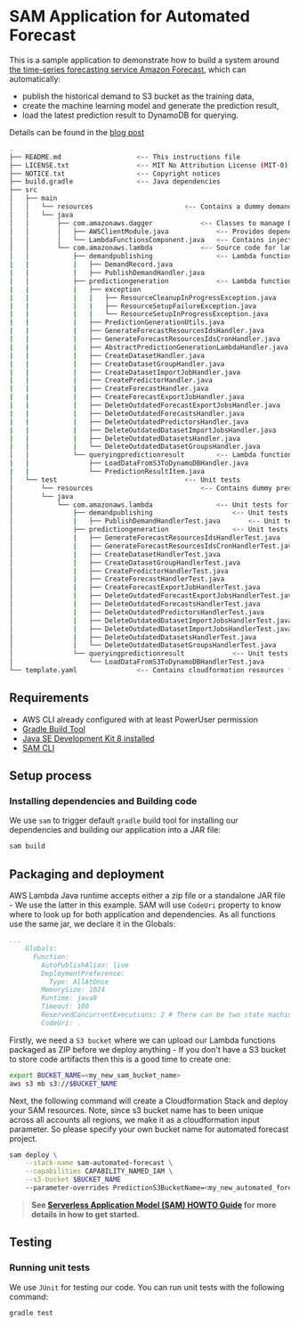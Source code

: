 # SAM Application for Automated Forecast

This is a sample application to demonstrate how to build a system around
[the time-series forecasting service Amazon Forecast](https://aws.amazon.com/forecast/),
which can automatically:
* publish the historical demand to S3 bucket as the training data,
* create the machine learning model and generate the prediction result,
* load the latest prediction result to DynamoDB for querying.

Details can be found in the [blog post](https://aws.amazon.com/blogs/machine-learning/automating-your-amazon-forecast-workflow-with-lambda-step-functions-and-cloudwatch-events-rule/)

```bash
.
├── README.md                   <-- This instructions file
├── LICENSE.txt                 <-- MIT No Attribution License (MIT-0)
├── NOTICE.txt                  <-- Copyright notices
├── build.gradle                <-- Java dependencies
├── src
│   ├── main
│   │   └── resources                       <-- Contains a dummy demand records csv file used for simulating the database                     
│   │   └── java
│   │       ├── com.amazonaws.dagger            <-- Classes to manage Dagger 2 dependency injection
│   │       │   ├── AWSClientModule.java            <-- Provides dependencies like the Forecast client for injection
│   │       │   └── LambdaFunctionsComponent.java   <-- Contains inject methods for handler entrypoints
│   │       └── com.amazonaws.lambda            <-- Source code for lambda functions
│   │           ├── demandpublishing                <-- Lambda functions for demand publishing component
|   |           |   ├── DemandRecord.java                               <-- POJO shape for parsing the demand record from CSV file 
|   |           |   ├── PublishDemandHandler.java                       <-- Lambda functions for querying the historical demand and publish it to S3
│   │           ├── predictiongeneration            <-- Lambda functions for prediction generation component
|   |           |   ├── exception                                       <-- Source code for custom exceptions
|   |           |   |   ├── ResourceCleanupInProgressException.java         <-- Can be thrown when the resource cannot be immediately deleted
|   |           |   |   ├── ResourceSetupFailureException.java              <-- Can be thrown when the resource failed to create
|   |           |   |   └── ResourceSetupInProgressException.java           <-- Can be thrown when the resource cannot be immediately created
|   |           |   ├── PredictionGenerationUtils.java                  <-- Contains common util methods
|   |           |   ├── GenerateForecastResourcesIdsHandler.java        <-- Generate required forecast resource ids for model generation
|   |           |   ├── GenerateForecastResourcesIdsCronHandler.java    <-- Generate required forecast resource ids for forecast generation
|   |           |   ├── AbstractPredictionGenerationLambdaHandler.java  <-- Abstract hanlder contains methods can be shared by inherited handlers
|   |           |   ├── CreateDatasetHandler.java                       <-- Function implementation for creating forecast dataset resource
|   |           |   ├── CreateDatasetGroupHandler.java                  <-- Function implementation for creating forecast dataset group resource
|   |           |   ├── CreateDatasetImportJobHandler.java              <-- Function implementation for creating forecast dataset import job resource
|   |           |   ├── CreatePredictorHandler.java                     <-- Function implementation for creating forecast predictor (ML model) resource
|   |           |   ├── CreateForecastHandler.java                      <-- Function implementation for creating forecast resource
|   |           |   ├── CreateForecastExportJobHandler.java             <-- Function implementation for creating forecast export job resource
|   |           |   ├── DeleteOutdatedForecastExportJobsHandler.java    <-- Function implementation for deleting expired export job resources
|   |           |   ├── DeleteOutdatedForecastsHandler.java             <-- Function implementation for deleting expired forecast resources
|   |           |   ├── DeleteOutdatedPredictorsHandler.java            <-- Function implementation for deleting expired predictor resources
|   |           |   ├── DeleteOutdatedDatasetImportJobsHandler.java     <-- Function implementation for deleting expired dataset import job resources
|   |           |   ├── DeleteOutdatedDatasetsHandler.java              <-- Function implementation for deleting expired dataset resources
|   |           |   └── DeleteOutdatedDatasetGroupsHandler.java         <-- Function implementation for deleting expired dataset group resources
│   │           └── queryingpredictionresult        <-- Lambda functions for querying prediction result component
|   |               ├── LoadDataFromS3ToDynamoDBHandler.java            <-- Function implementation for loading data from S3 to DynamoDB table
|   |               └── PredictionResultItem.java                       <-- POJO shape for a prediction result record
│   └── test                                <-- Unit tests
│       └── resources                           <-- Contains dummy prediction result csv file used for testing LoadDataFromS3ToDynamoDBHandler.java
│       └── java
│           └── com.amazonaws.lambda                <-- Unit tests for handlers
│               ├── demandpublishing                    <-- Unit tests for demand publishing related handlers
│               |   ├── PublishDemandHandlerTest.java       <-- Unit tests for PublishDemandHandler.java  
│               ├── predictiongeneration                <-- Unit tests for prediction generation related handlers
│               |   ├── GenerateForecastResourcesIdsHandlerTest.java        <-- Unit tests for GenerateForecastResourcesIdsHandler.java  
│               |   ├── GenerateForecastResourcesIdsCronHandlerTest.java    <-- Unit tests for GenerateForecastResourcesIdsCronHandler.java  
│               |   ├── CreateDatasetHandlerTest.java                       <-- Unit tests for CreateDatasetHandler.java  
│               |   ├── CreateDatasetGroupHandlerTest.java                  <-- Unit tests for CreateDatasetGroupHandler.java  
│               |   ├── CreatePredictorHandlerTest.java                     <-- Unit tests for CreatePredictorHandler.java  
│               |   ├── CreateForecastHandlerTest.java                      <-- Unit tests for CreateForecastHandler.java  
│               |   ├── CreateForecastExportJobHandlerTest.java             <-- Unit tests for CreateForecastExportJobHandler.java  
│               |   ├── DeleteOutdatedForecastExportJobsHandlerTest.java    <-- Unit tests for DeleteOutdatedForecastExportJobsHandler.java  
│               |   ├── DeleteOutdatedForecastsHandlerTest.java             <-- Unit tests for DeleteOutdatedForecastsHandler.java  
│               |   ├── DeleteOutdatedPredictorsHandlerTest.java            <-- Unit tests for DeleteOutdatedPredictorsHandler.java  
│               |   ├── DeleteOutdatedDatasetImportJobsHandlerTest.java     <-- Unit tests for DeleteOutdatedDatasetImportJobsHandler.java  
│               |   ├── DeleteOutdatedDatasetImportJobsHandlerTest.java     <-- Unit tests for DeleteOutdatedDatasetImportJobsHandler.java  
│               |   ├── DeleteOutdatedDatasetsHandlerTest.java              <-- Unit tests for DeleteOutdatedDatasetsHandler.java  
│               |   └── DeleteOutdatedDatasetGroupsHandlerTest.java         <-- Unit tests for DeleteOutdatedDatasetGroupsHandler.java  
│               └── queryingpredictionresult            <-- Unit tests for querying prediction result related handlers
│                   └── LoadDataFromS3ToDynamoDBHandlerTest.java            <-- Unit tests for LoadDataFromS3ToDynamoDBHandler.java  
└── template.yaml               <-- Contains cloudformation resources for lambda, S3, step function, cloudwatch event, dynamodb, iam role, etc.
```

## Requirements

* AWS CLI already configured with at least PowerUser permission
* [Gradle Build Tool](https://gradle.org/)
* [Java SE Development Kit 8 installed](https://www.oracle.com/java/technologies/javase-jdk8-downloads.html)
* [SAM CLI](https://github.com/awslabs/aws-sam-cli)

## Setup process

### Installing dependencies and Building code

We use `sam` to trigger default `gradle` build tool for
installing our dependencies and building our application into a JAR file:

```bash
sam build
```

## Packaging and deployment

AWS Lambda Java runtime accepts either a zip file or a standalone JAR file - We use the latter in
this example. SAM will use `CodeUri` property to know where to look up for both application and
dependencies. As all functions use the same jar, we declare it in the Globals:

```yaml
...
    Globals:
      Function:
        AutoPublishAlias: live
        DeploymentPreference:
          Type: AllAtOnce
        MemorySize: 1024
        Runtime: java8
        Timeout: 180
        ReservedConcurrentExecutions: 2 # There can be two state machines executing the same function at the same time
        CodeUri: .
```

Firstly, we need a `S3 bucket` where we can upload our Lambda functions packaged as ZIP before we
deploy anything - If you don't have a S3 bucket to store code artifacts then this is a good time to
create one:

```bash
export BUCKET_NAME=<my_new_sam_bucket_name>
aws s3 mb s3://$BUCKET_NAME
```

Next, the following command will create a Cloudformation Stack and deploy your SAM resources.
Note, since s3 bucket name has to been unique across all accounts all regions,
we make it as a cloudformation input parameter.
So please specify your own bucket name for automated forecast project.

```bash
sam deploy \
    --stack-name sam-automated-forecast \
    --capabilities CAPABILITY_NAMED_IAM \
    --s3-bucket $BUCKET_NAME
    --parameter-overrides PredictionS3BucketName=<my_new_automated_forecast_bucket_name>
```

> **See [Serverless Application Model (SAM) HOWTO Guide](https://github.com/awslabs/serverless-application-model/blob/master/HOWTO.md) for more details in how to get started.**

## Testing

### Running unit tests
We use `JUnit` for testing our code. You can run unit tests with the following command:

```bash
gradle test
```
